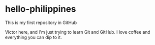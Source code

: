 # hello-philippines
This is my first repository in GitHub

Victor here, and I'm just trying to learn Git and GitHub.
I love coffee and everything you can dip to it.
